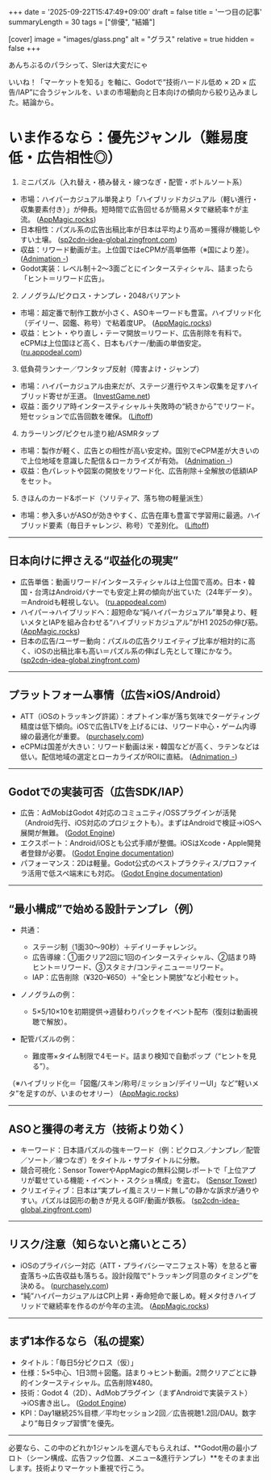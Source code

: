 +++
date = '2025-09-22T15:47:49+09:00'
draft = false
title = '一つ目の記事'
summaryLength = 30
tags = ["俳優", "結婚"]

[cover]
image = "images/glass.png"
alt = "グラス"
relative = true
hidden = false
+++

あんちぶるのパラシって、SIerは大変だにゃ
<!--more-->



いいね！「マーケットを知る」を軸に、Godotで“技術ハードル低め × 2D × 広告/IAP”に合うジャンルを、いまの市場動向と日本向けの傾向から絞り込みました。結論から。

# いま作るなら：優先ジャンル（難易度低・広告相性◎）

1. ミニパズル（入れ替え・積み替え・線つなぎ・配管・ボトルソート系）

* 市場：ハイパーカジュアル単発より「ハイブリッドカジュアル（軽い進行・収集要素付き）」が伸長。短時間で広告回せるが簡易メタで継続率↑が主流。 ([AppMagic.rocks][1])
* 日本相性：パズル系の広告出稿比率が日本は平均より高め＝獲得が機能しやすい土壌。 ([sp2cdn-idea-global.zingfront.com][2])
* 収益：リワード動画が主。上位国ではeCPMが高単価帯（※国により差）。 ([Adnimation -][3])
* Godot実装：レベル制＋2～3面ごとにインタースティシャル、詰まったら「ヒント＝リワード広告」。

2. ノノグラム/ピクロス・ナンプレ・2048バリアント

* 市場：超定番で制作工数が小さく、ASOキーワードも豊富。ハイブリッド化（デイリー、図鑑、称号）で粘着度UP。 ([AppMagic.rocks][1])
* 収益：ヒント・やり直し・テーマ開放＝リワード、広告削除を有料で。eCPMは上位国ほど高く、日本もバナー/動画の単価安定。 ([ru.appodeal.com][4])

3. 低負荷ランナー／ワンタップ反射（障害よけ・ジャンプ）

* 市場：ハイパーカジュアル由来だが、ステージ進行やスキン収集を足すハイブリッド寄せが王道。 ([InvestGame.net][5])
* 収益：面クリア時インタースティシャル＋失敗時の“続きから”でリワード。短セッションで広告回数を確保。 ([Liftoff][6])

4. カラーリング/ピクセル塗り絵/ASMRタップ

* 市場：製作が軽く、広告との相性が高い安定枠。国別でeCPM差が大きいので上位地域を意識した配信＆ローカライズが有効。 ([Adnimation -][3])
* 収益：色パレットや図案の開放をリワード化、広告削除＋全解放の低額IAPをセット。

5. きほんのカード&ボード（ソリティア、落ち物の軽量派生）

* 市場：参入多いがASOが効きやすく、広告在庫も豊富で学習用に最適。ハイブリッド要素（毎日チャレンジ、称号）で差別化。 ([Liftoff][6])

---

## 日本向けに押さえる“収益化の現実”

* 広告単価：動画リワード/インタースティシャルは上位国で高め。日本・韓国・台湾はAndroidバナーでも安定上昇の傾向が出ていた（24年データ）。＝Androidも軽視しない。 ([ru.appodeal.com][4])
* ハイパー→ハイブリッドへ：超短命な“純ハイパーカジュアル”単発より、軽いメタとIAPを組み合わせる“ハイブリッドカジュアル”がH1 2025の伸び筋。 ([AppMagic.rocks][1])
* 日本の広告/ユーザー動向：パズルの広告クリエイティブ比率が相対的に高く、iOSの出稿比率も高い＝パズル系の伸ばし先として理にかなう。 ([sp2cdn-idea-global.zingfront.com][2])

---

## プラットフォーム事情（広告×iOS/Android）

* ATT（iOSのトラッキング許諾）：オプトイン率が落ち気味でターゲティング精度は低下傾向。iOSで広告LTVを上げるには、リワード中心・ゲーム内導線の最適化が重要。 ([purchasely.com][7])
* eCPMは国差が大きい：リワード動画は米・韓国などが高く、ラテンなどは低い。配信地域の選定とローカライズがROIに直結。 ([Adnimation -][3])

---

## Godotでの実装可否（広告SDK/IAP）

* 広告：AdMobはGodot 4対応のコミュニティ/OSSプラグインが活発（Android先行、iOS対応のプロジェクトも）。まずはAndroidで検証→iOSへ展開が無難。 ([Godot Engine][8])
* エクスポート：Android/iOSとも公式手順が整備。iOSはXcode・Apple開発者登録が必要。 ([Godot Engine documentation][9])
* パフォーマンス：2Dは軽量。Godot公式のベストプラクティス/プロファイラ活用で低スペ端末にも対応。 ([Godot Engine documentation][10])

---

## “最小構成”で始める設計テンプレ（例）

* 共通：

  * ステージ制（1面30～90秒）＋デイリーチャレンジ。
  * 広告導線：①面クリア2回に1回のインタースティシャル、②詰まり時ヒント＝リワード、③スタミナ/コンティニュー＝リワード。
  * IAP：広告削除（¥320–¥650）＋“全ヒント開放”など小粒セット。
* ノノグラムの例：

  * 5×5/10×10を初期提供→週替わりパックをイベント配布（復刻は動画視聴で解放）。
* 配管パズルの例：

  * 難度帯×タイム制限で4モード。詰まり検知で自動ポップ（“ヒントを見る”）。

（※ハイブリッド化＝「図鑑/スキン/称号/ミッション/デイリーUI」など“軽いメタ”を足すのが、いまのセオリー） ([AppMagic.rocks][1])

---

## ASOと獲得の考え方（技術より効く）

* キーワード：日本語パズルの強キーワード（例：ピクロス／ナンプレ／配管／ソート／線つなぎ）をタイトル・サブタイトルに分散。
* 競合可視化：Sensor TowerやAppMagicの無料公開レポートで「上位アプリが載せている機能・イベント・スクショ構成」を盗む。 ([Sensor Tower][11])
* クリエイティブ：日本は“実プレイ風ミスリード無し”の静かな訴求が通りやすい。パズルは図形の動きが見えるGIF/動画が鉄板。 ([sp2cdn-idea-global.zingfront.com][2])

---

## リスク/注意（知らないと痛いところ）

* iOSのプライバシー対応（ATT・プライバシーマニフェスト等）を怠ると審査落ち→広告収益も落ちる。設計段階で“トラッキング同意のタイミング”を決める。 ([purchasely.com][7])
* “純”ハイパーカジュアルはCPI上昇・寿命短命で厳しめ。軽メタ付きハイブリッドで継続率を作るのが今年の主流。 ([AppMagic.rocks][1])

---

## まず1本作るなら（私の提案）

* タイトル：「毎日5分ピクロス（仮）」
* 仕様：5×5中心、1日3問＋図鑑。詰まり→ヒント動画。2問クリアごとに静的インタースティシャル。広告削除¥480。
* 技術：Godot 4（2D）、AdMobプラグイン（まずAndroidで実装テスト）→iOS書き出し。 ([Godot Engine][8])
* KPI：Day1継続25%目標／平均セッション2回／広告視聴1.2回/DAU。数字より“毎日タップ習慣”を優先。

---

必要なら、この中のどれか1ジャンルを選んでもらえれば、\*\*Godot用の最小プロト（シーン構成、広告フック位置、メニュー&進行テンプレ）\*\*をそのまま出します。技術よりマーケット重視で行こう。

[1]: https://appmagic.rocks/research/casual-report-h1-2025?utm_source=chatgpt.com "Casual Games Report H1 2025: Three Genres Generating ..."
[2]: https://sp2cdn-idea-global.zingfront.com/report-preview/2024/SocialPeta-%7C-Insight-into-2024-Marketing-Trends-for-Japanese-Mobile-Games.pdf?utm_source=chatgpt.com "[PDF] Insight into 2024 Marketing Trends for Japanese Mobile Games"
[3]: https://www.adnimation.com/mobile-optimization-in-2025-turning-every-tap-into-revenue/?utm_source=chatgpt.com "Mobile Optimization in 2025: Turning Every Tap Into ..."
[4]: https://ru.appodeal.com/blog/mobile-ecpm-report-app-ad-monetization-worldwide-performance/?utm_source=chatgpt.com "The Mobile ECPM Report: In-App Ad Monetization ..."
[5]: https://investgame.net/wp-content/uploads/2025/07/Gamesforum-Intelligence-Hypercasual-Gaming-Report.pdf?utm_source=chatgpt.com "MOBILE GAMING BY GENRE: HYPERCASUAL"
[6]: https://liftoff.io/2025-casual-gaming-apps-report/?utm_source=chatgpt.com "2025 Casual Gaming Apps Report - Liftoff"
[7]: https://www.purchasely.com/blog/att-opt-in-rates-in-2025-and-how-to-increase-them?utm_source=chatgpt.com "ATT Opt-In Rates In 2025 (And How To Increase Them)"
[8]: https://godotengine.org/asset-library/asset/2548?utm_source=chatgpt.com "Android Admob Plugin - Godot Asset Library"
[9]: https://docs.godotengine.org/en/stable/tutorials/export/exporting_for_android.html?utm_source=chatgpt.com "Exporting for Android - Godot Docs"
[10]: https://docs.godotengine.org/en/4.4/tutorials/2d/index.html?utm_source=chatgpt.com "2D — Godot Engine (4.4) documentation in English"
[11]: https://sensortower.com/blog/state-of-mobile-games-market-outlook-2024-report?utm_source=chatgpt.com "Global Mobile Games Market Outlook 2024: In 2023 ... - Sensor Tower"
